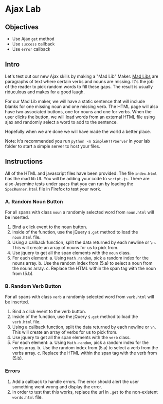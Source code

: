 # Ajax Lab

## Objectives
+ Use Ajax `get` method
+ Use `success` callback
+ Use `error` callback

## Intro
Let's test out our new Ajax skills by making a "Mad Lib" Maker. [Mad Libs](http://www.madlibs.com/) are paragraphs of text where certain verbs and nouns are missing. It's the job of the reader to pick random words to fill these gaps. The result is usually riduculous and makes for a good laugh.

For our Mad Lib maker, we will have a static sentence that will include blanks for one missing noun and one missing verb. The HTML page will also have two associated buttons, one for nouns and one for verbs.  When the user clicks the button, we will load words from an external HTML file using ajax and randomly select a word to add to the sentence.

Hopefully when we are done we will have made the world a better place.

Note: It's recommended you run ```python -m SimpleHTTPServer``` in your lab folder to start a simple server to host your files.

## Instructions
All of the HTML and javascript files have been provided. The file ```index.html``` has the mad lib UI. You will be adding your code to ```script.js```. There are also Jasemine tests under ```specs``` that you can run by loading the ```SpecRunner.html``` file in Firefox to test your work.

### A. Random Noun Button
For all spans with class ```noun``` a randomly selected word from ```noun.html``` will be inserted.

1. Bind a click event to the noun button.
2. Inside of the function, use the jQuery ```$.get``` method to load the ```noun.html``` file.
3.  Using a callback function, split the data returned by each newline or ```\n```. This will create an array of nouns for us to pick from.
4. Use jquery to get all the span elements with the ```noun``` class.
5. For each element:
  a. Using ```Math.random```, pick a random index for the nouns array.
  b. Use the random index from (5.a) to select a noun from the nouns array.
  c. Replace the HTML within the span tag with the noun from (5.b).

### B. Random Verb Button
For all spans with class ```verb``` a randomly selected word from ```verb.html``` will be inserted.

1. Bind a click event to the verb button.
2. Inside of the function, use the jQuery ```$.get``` method to load the ```verb.html``` file.
3.  Using a callback function, split the data returned by each newline or ```\n```. This will create an array of verbs for us to pick from.
4. Use jquery to get all the span elements with the ```verb``` class.
5. For each element:
  a. Using ```Math.random```, pick a random index for the verbs array.
  b. Use the random index from (5.a) to select a verb from the verbs array.
  c. Replace the HTML within the span tag with the verb from (5.b).

### Errors
1. Add a callback to handle errors. The error should alert the user something went wrong and display the error.
2. In order to test that this works, replace the url in ```.get``` to the non-existent ```words.html``` file.
